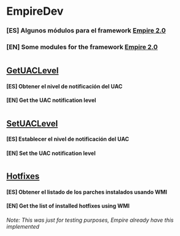 # EmpireDev
### [ES] Algunos módulos para el framework [Empire 2.0](https://github.com/empireproject/empire)
### [EN] Some modules for the framework [Empire 2.0](https://github.com/empireproject/empire)
# 
## [GetUACLevel](lib/modules/powershell/collection/get_uac_level.py)
#### [ES] Obtener el nivel de notificación del UAC
#### [EN] Get the UAC notification level
# 
## [SetUACLevel](lib/modules/powershell/collection/set_uac_level.py)
#### [ES] Establecer el nivel de notificación del UAC
#### [EN] Set the UAC notification level
# 
## [Hotfixes](lib/modules/powershell/collection/hotfixes.py)
#### [ES] Obtener el listado de los parches instalados usando WMI
#### [EN] Get the list of installed hotfixes using WMI
###### Note: This was just for testing purposes, Empire already have this implemented
